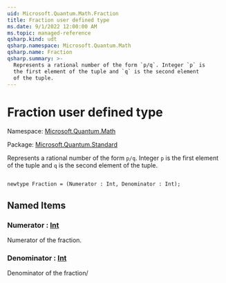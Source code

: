 ```yaml
---
uid: Microsoft.Quantum.Math.Fraction
title: Fraction user defined type
ms.date: 9/1/2022 12:00:00 AM
ms.topic: managed-reference
qsharp.kind: udt
qsharp.namespace: Microsoft.Quantum.Math
qsharp.name: Fraction
qsharp.summary: >-
  Represents a rational number of the form `p/q`. Integer `p` is
  the first element of the tuple and `q` is the second element
  of the tuple.
---
```


# Fraction user defined type

Namespace: [Microsoft.Quantum.Math](xref:Microsoft.Quantum.Math)

Package: [Microsoft.Quantum.Standard](https://nuget.org/packages/Microsoft.Quantum.Standard)


Represents a rational number of the form `p/q`. Integer `p` isthe first element of the tuple and `q` is the second elementof the tuple.

```qsharp

newtype Fraction = (Numerator : Int, Denominator : Int);
```



## Named Items

### Numerator : [Int](xref:microsoft.quantum.qsharp.valueliterals#int-literals)

Numerator of the fraction.
### Denominator : [Int](xref:microsoft.quantum.qsharp.valueliterals#int-literals)

Denominator of the fraction/